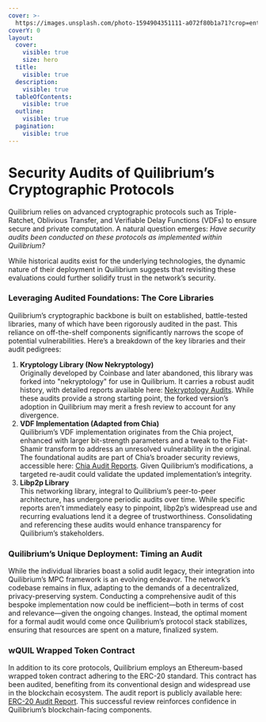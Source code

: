 ```yaml
---
cover: >-
  https://images.unsplash.com/photo-1594904351111-a072f80b1a71?crop=entropy&cs=srgb&fm=jpg&ixid=M3wxOTcwMjR8MHwxfHNlYXJjaHw0fHxjb2RlfGVufDB8fHx8MTc0MDIzNjI1N3ww&ixlib=rb-4.0.3&q=85
coverY: 0
layout:
  cover:
    visible: true
    size: hero
  title:
    visible: true
  description:
    visible: true
  tableOfContents:
    visible: true
  outline:
    visible: true
  pagination:
    visible: true
---
```


# Security Audits of Quilibrium’s Cryptographic Protocols

Quilibrium relies on advanced cryptographic protocols such as Triple-Ratchet, Oblivious Transfer, and Verifiable Delay Functions (VDFs) to ensure secure and private computation. A natural question emerges: _Have security audits been conducted on these protocols as implemented within Quilibrium?_&#x20;

While historical audits exist for the underlying technologies, the dynamic nature of their deployment in Quilibrium suggests that revisiting these evaluations could further solidify trust in the network’s security.

### Leveraging Audited Foundations: The Core Libraries

Quilibrium’s cryptographic backbone is built on established, battle-tested libraries, many of which have been rigorously audited in the past. This reliance on off-the-shelf components significantly narrows the scope of potential vulnerabilities. Here’s a breakdown of the key libraries and their audit pedigrees:

1. **Kryptology Library (Now Nekryptology)**\
   Originally developed by Coinbase and later abandoned, this library was forked into "nekryptology" for use in Quilibrium. It carries a robust audit history, with detailed reports available here: [Nekryptology Audits](https://github.com/QuilibriumNetwork/ceremonyclient/tree/develop/nekryptology/audits). While these audits provide a strong starting point, the forked version’s adoption in Quilibrium may merit a fresh review to account for any divergence.
2. **VDF Implementation (Adapted from Chia)**\
   Quilibrium’s VDF implementation originates from the Chia project, enhanced with larger bit-strength parameters and a tweak to the Fiat-Shamir transform to address an unresolved vulnerability in the original. The foundational audits are part of Chia’s broader security reviews, accessible here: [Chia Audit Reports](https://github.com/Chia-Network/Audit-Reports). Given Quilibrium’s modifications, a targeted re-audit could validate the updated implementation’s integrity.
3. **Libp2p Library**\
   This networking library, integral to Quilibrium’s peer-to-peer architecture, has undergone periodic audits over time. While specific reports aren’t immediately easy to pinpoint, libp2p’s widespread use and recurring evaluations lend it a degree of trustworthiness. Consolidating and referencing these audits would enhance transparency for Quilibrium’s stakeholders.

### Quilibrium’s Unique Deployment: Timing an Audit

While the individual libraries boast a solid audit legacy, their integration into Quilibrium’s MPC framework is an evolving endeavor. The network’s codebase remains in flux, adapting to the demands of a decentralized, privacy-preserving system. Conducting a comprehensive audit of this bespoke implementation now could be inefficient—both in terms of cost and relevance—given the ongoing changes. Instead, the optimal moment for a formal audit would come once Quilibrium’s protocol stack stabilizes, ensuring that resources are spent on a mature, finalized system.

### wQUIL Wrapped Token Contract

In addition to its core protocols, Quilibrium employs an Ethereum-based wrapped token contract adhering to the ERC-20 standard. This contract has been audited, benefiting from its conventional design and widespread use in the blockchain ecosystem. The audit report is publicly available here: [ERC-20 Audit Report](https://d391b93f5f62d9c15f67142e43841acc.ipfscdn.io/ipfs/QmaMiezCMfmo5zWmwNc2WXLex11BuRZJ9p9ZhWj638Tdws). This successful review reinforces confidence in Quilibrium’s blockchain-facing components.
